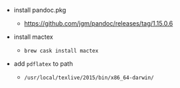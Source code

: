 
+ install pandoc.pkg
	+ https://github.com/jgm/pandoc/releases/tag/1.15.0.6

+ install mactex
	+ `brew cask install mactex`

+ add `pdflatex` to path
	+ `/usr/local/texlive/2015/bin/x86_64-darwin/`